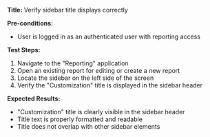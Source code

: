 **Title:** Verify sidebar title displays correctly

**Pre-conditions:**
* User is logged in as an authenticated user with reporting access

**Test Steps:**
1. Navigate to the "Reporting" application
2. Open an existing report for editing or create a new report
3. Locate the sidebar on the left side of the screen
4. Verify the "Customization" title is displayed in the sidebar header

**Expected Results:**
* "Customization" title is clearly visible in the sidebar header
* Title text is properly formatted and readable
* Title does not overlap with other sidebar elements